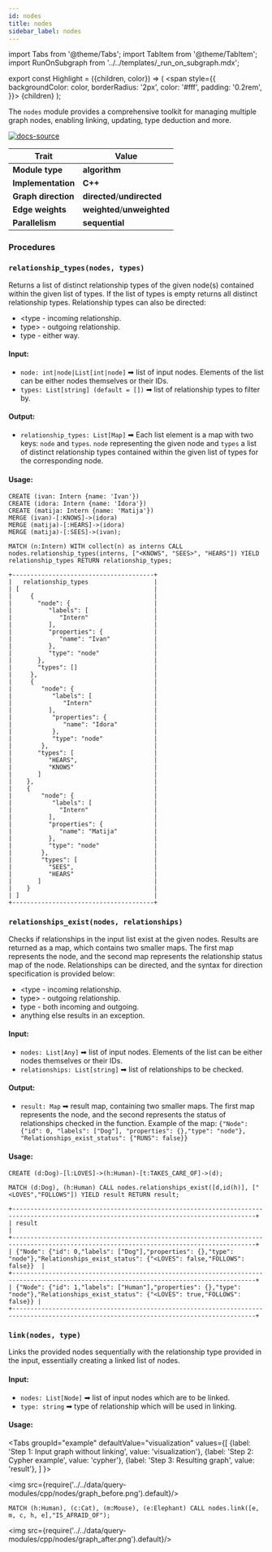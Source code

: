 ```yaml
---
id: nodes
title: nodes
sidebar_label: nodes
---
```


import Tabs from '@theme/Tabs';
import TabItem from '@theme/TabItem';
import RunOnSubgraph from '../../templates/_run_on_subgraph.mdx';

export const Highlight = ({children, color}) => (
<span
style={{
  backgroundColor: color,
  borderRadius: '2px',
  color: '#fff',
  padding: '0.2rem',
}}>
{children}
</span>
);

The `nodes` module provides a comprehensive toolkit for managing multiple graph nodes, enabling linking, updating, type deduction and more.

[![docs-source](https://img.shields.io/badge/source-nodes-FB6E00?logo=github&style=for-the-badge)](https://github.com/memgraph/mage/tree/main/cpp/nodes_module)

| Trait               | Value                                                 |
| ------------------- | ----------------------------------------------------- |
| **Module type**     | <Highlight color="#FB6E00">**algorithm**</Highlight>  |
| **Implementation**  | <Highlight color="#FB6E00">**C++**</Highlight>        |
| **Graph direction** | <Highlight color="#FB6E00">**directed**</Highlight>/<Highlight color="#FB6E00">**undirected**</Highlight> |
| **Edge weights**    | <Highlight color="#FB6E00">**weighted**</Highlight>/<Highlight color="#FB6E00">**unweighted**</Highlight> |
| **Parallelism**     | <Highlight color="#FB6E00">**sequential**</Highlight> |

### Procedures

### `relationship_types(nodes, types)`

Returns a list of distinct relationship types of the given node(s) contained within the given list of types. If the list of types is empty returns all distinct relationship types. Relationship types can also be directed:
- &lt;type - incoming relationship.
- type> - outgoing relationship.
- type - either way.

#### Input:

- `node: int|node|List[int|node]` ➡ list of input nodes. Elements of the list can be either nodes themselves or their IDs.
- `types: List[string] (default = [])` ➡ list of relationship types to filter by.

#### Output:

- `relationship_types: List[Map]` ➡ Each list element is a map with two keys: `node` and `types`. `node` representing the given node and `types` a list of distinct relationship types contained within the given list of types for the corresponding node.

#### Usage:

```cypher
CREATE (ivan: Intern {name: 'Ivan'})
CREATE (idora: Intern {name: 'Idora'})
CREATE (matija: Intern {name: 'Matija'})
MERGE (ivan)-[:KNOWS]->(idora)
MERGE (matija)-[:HEARS]->(idora)
MERGE (matija)-[:SEES]->(ivan);
```

```cypher
MATCH (n:Intern) WITH collect(n) as interns CALL nodes.relationship_types(interns, ["<KNOWS", "SEES>", "HEARS"]) YIELD relationship_types RETURN relationship_types;
```

```plaintext
+---------------------------------------+
|   relationship_types                  |
| [                                     |
|     {                                 |
|       "node": {                       |
|          "labels": [                  |
|             "Intern"                  |
|          ],                           |
|          "properties": {              |
|             "name": "Ivan"            |
|          },                           |
|          "type": "node"               |
|       },                              |
|       "types": []                     |
|     },                                |
|     {                                 |
|        "node": {                      |
|           "labels": [                 |
|              "Intern"                 |
|          ],                           |
|           "properties": {             |
|              "name": "Idora"          |
|           },                          |
|           "type": "node"              |
|        },                             |
|       "types": [                      |
|          "HEARS",                     |
|          "KNOWS"                      |
|       ]                               |
|    },                                 |
|    {                                  |
|        "node": {                      |
|           "labels": [                 |
|             "Intern"                  |
|          ],                           |
|          "properties": {              |
|             "name": "Matija"          |
|          },                           |
|          "type": "node"               |
|        },                             |
|        "types": [                     |
|          "SEES",                      |
|          "HEARS"                      |
|       ]                               |
|    }                                  |
| ]                                     |
+---------------------------------------+
```


### `relationships_exist(nodes, relationships)`

Checks if relationships in the input list exist at the given nodes. Results are returned as a map, which contains two smaller maps. The first map represents the node, and the second map represents the relationship status map of the node. Relationships can be directed, and the syntax for direction specification is provided below:
- &lt;type - incoming relationship.
- type> - outgoing relationship.
- type - both incoming and outgoing.
- anything else results in an exception.

#### Input:

- `nodes: List[Any]` ➡ list of input nodes. Elements of the list can be either nodes themselves or their IDs.
- `relationships: List[string]` ➡ list of relationships to be checked.

#### Output:

- `result: Map` ➡ result map, containing two smaller maps. The first map represents the node, and the second represents the status of relationships checked in the function. Example of the map: `{"Node": {"id": 0, "labels": ["Dog"], "properties": {},"type": "node"}, "Relationships_exist_status": {"RUNS": false}}`

#### Usage:

```cypher
CREATE (d:Dog)-[l:LOVES]->(h:Human)-[t:TAKES_CARE_OF]->(d);
```

```cypher
MATCH (d:Dog), (h:Human) CALL nodes.relationships_exist([d,id(h)], ["<LOVES","FOLLOWS"]) YIELD result RETURN result;
```

```plaintext
+-----------------------------------------------------------------------------------------------------------------------------------------+
| result                                                                                                                                  |
+-----------------------------------------------------------------------------------------------------------------------------------------+
| {"Node": {"id": 0,"labels": ["Dog"],"properties": {},"type": "node"},"Relationships_exist_status": {"<LOVES": false,"FOLLOWS": false}}  |               
+-----------------------------------------------------------------------------------------------------------------------------------------+
| {"Node": {"id": 1,"labels": ["Human"],"properties": {},"type": "node"},"Relationships_exist_status": {"<LOVES": true,"FOLLOWS": false}} |
+-----------------------------------------------------------------------------------------------------------------------------------------+
```


### `link(nodes, type)`

Links the provided nodes sequentially with the relationship type provided in the input, essentially creating a linked list of nodes.

#### Input:

- `nodes: List[Node]` ➡ list of input nodes which are to be linked.
- `type: string` ➡ type of relationship which will be used in linking.

#### Usage:

<Tabs
groupId="example"
defaultValue="visualization"
values={[
{label: 'Step 1: Input graph without linking', value: 'visualization'},
{label: 'Step 2: Cypher example', value: 'cypher'},
{label: 'Step 3: Resulting graph', value: 'result'},
]
}>
<TabItem value="visualization">

<img src={require('../../data/query-modules/cpp/nodes/graph_before.png').default}/>

  </TabItem>

  <TabItem value="cypher">

```cypher
MATCH (h:Human), (c:Cat), (m:Mouse), (e:Elephant) CALL nodes.link([e, m, c, h, e],"IS_AFRAID_OF");
```

  </TabItem>

 <TabItem value="result">

<img src={require('../../data/query-modules/cpp/nodes/graph_after.png').default}/>

  </TabItem>

</Tabs>


